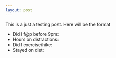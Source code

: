 ```yaml
---
layout: post
---
```

This is a just a testing post. Here will be the format

- Did I f@p before 9pm:
- Hours on distractions:
- Did I exercise/hike:
- Stayed on diet:
